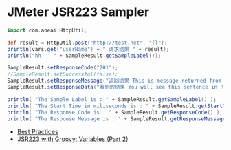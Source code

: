 # JMeter JSR223 Sampler

```groovy
import com.aoeai.HttpUtil;

def result = HttpUtil.post("http://test.net", "{}");
println(vars.get("userName") + " 请求结果 " + result);
println("hh    " + SampleResult.getSampleLabel());

SampleResult.setResponseCode("201");
//SampleResult.setSuccessful(false);
SampleResult.setResponseMessage("返回结果 This is message returned from JSR223 script");
SampleResult.setResponseData("看到的结果 You will see this sentence in Response Data tab", "UTF-8");

println( "The Sample Label is : " + SampleResult.getSampleLabel() );
println( "The Start Time in miliseconds is : " + SampleResult.getStartTime() );
println( "The Response Code is : " + SampleResult.getResponseCode() );
println( "The Response Message is : " + SampleResult.getResponseMessage() );
```

- [Best Practices](https://jmeter.apache.org/usermanual/best-practices.html)
- [JSR223 with Groovy: Variables (Part 2)](https://jmetervn.com/2016/12/20/jsr223-with-groovy-variables-part-2/)